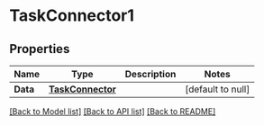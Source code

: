 # TaskConnector1

## Properties
Name | Type | Description | Notes
------------ | ------------- | ------------- | -------------
**Data** | [**TaskConnector**](TaskConnector.md) |  | [default to null]

[[Back to Model list]](../README.md#documentation-for-models) [[Back to API list]](../README.md#documentation-for-api-endpoints) [[Back to README]](../README.md)


